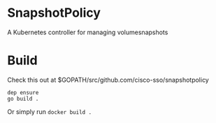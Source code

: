 # SnapshotPolicy
A Kubernetes controller for managing volumesnapshots

# Build
Check this out at $GOPATH/src/github.com/cisco-sso/snapshotpolicy
```
dep ensure
go build .
```
Or simply run `docker build .`

